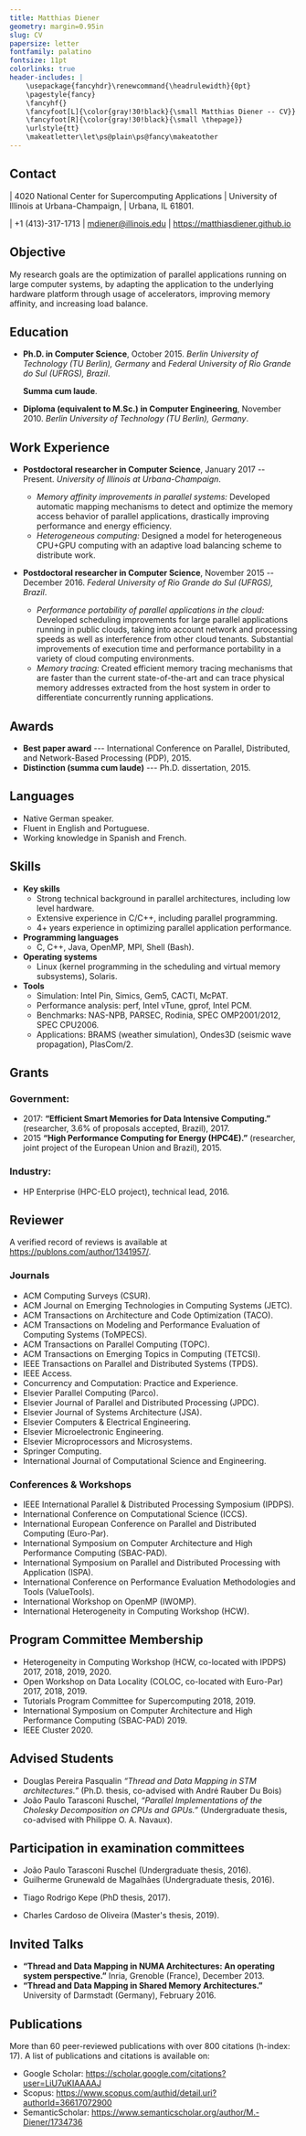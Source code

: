 ```yaml
---
title: Matthias Diener
geometry: margin=0.95in
slug: CV
papersize: letter
fontfamily: palatino
fontsize: 11pt
colorlinks: true
header-includes: |
    \usepackage{fancyhdr}\renewcommand{\headrulewidth}{0pt}
    \pagestyle{fancy}
    \fancyhf{}
    \fancyfoot[L]{\color{gray!30!black}{\small Matthias Diener -- CV}}
    \fancyfoot[R]{\color{gray!30!black}{\small \thepage}}
    \urlstyle{tt}
    \makeatletter\let\ps@plain\ps@fancy\makeatother
---
```


<!-- compile: pandoc cv.md publications.md -o cv.pdf -->


## Contact

| 4020 National Center for Supercomputing Applications
| University of Illinois at Urbana-Champaign,
| Urbana, IL 61801.

| +1 (413)-317-1713
| <mdiener@illinois.edu>
| <https://matthiasdiener.github.io>


## Objective

My research goals are the optimization of parallel applications running on large computer systems, by adapting the application to the underlying hardware platform through usage of accelerators, improving memory affinity, and increasing load balance.



## Education

- **Ph.D. in Computer Science**, October 2015.
	*Berlin University of Technology (TU Berlin), Germany* and *Federal University of Rio Grande do Sul (UFRGS), Brazil*.
	<!-- Advisors: Prof. Hans-Ulrich Heiss and Prof. Philippe O. A. Navaux.   -->
	<!-- Dissertation: Automatic Task and Data Mapping in Shared Memory Architectures.   -->
	**Summa cum laude**.
	<!-- Received award for 3rd best dissertation in Brazil in High Performance Computing, 2016. -->

- **Diploma (equivalent to M.Sc.) in Computer Engineering**, November 2010.
	*Berlin University of Technology (TU Berlin), Germany*.
	<!-- Advisor: Prof. Hans-Ulrich Heiss. -->


## Work Experience

- **Postdoctoral researcher in Computer Science**, January 2017 -- Present.
	*University of Illinois at Urbana-Champaign*.
    - *Memory affinity improvements in parallel systems:* Developed automatic mapping mechanisms to detect and optimize the memory access behavior of parallel applications, drastically improving performance and energy efficiency.
    - *Heterogeneous computing:* Designed a model for heterogeneous CPU+GPU computing with an adaptive load balancing scheme to distribute work.

- **Postdoctoral researcher in Computer Science**, November 2015 -- December 2016.
	*Federal University of Rio Grande do Sul (UFRGS), Brazil*.
    - *Performance portability of parallel applications in the cloud:* Developed scheduling improvements for large parallel applications running in public clouds, taking into account network and processing speeds as well as interference from other cloud tenants. Substantial improvements of execution time and performance portability in a variety of cloud computing environments.
    - *Memory tracing:* Created efficient memory tracing mechanisms that are faster than the current state-of-the-art and can trace physical memory addresses extracted from the host system in order to differentiate concurrently running applications.

<!-- 
## Teaching Experience

- **Lecturer/Technical Lead, Intel Modern Code Partner** (2016).
	*Intel* and *Federal University of Rio Grande do Sul (UFRGS), Brazil*.
	-  Co-developed a series of short courses to teach undergraduate and early graduate students parallel and distributed processing for modern multicore and manycore systems, in a partnership project with Intel.
	-  Created course contents, and responsible for part of the lectures and lab assignments.

- **Lecturer/Technical Lead, Education in High Performance Computing** (2016).
	*HP Enterprise* and *Federal University of Rio Grande do Sul (UFRGS), Brazil*.
	-  Co-developed a course in cooperation with HP Enterprise to teach undergraduate and graduate students about parallel programming (in OpenMP and MPI) and High Performance Computing.
	-  Created course contents, and responsible for part of the lectures, lab and homework assignments, and the final project.

- **Teaching Assistant** (2 semesters, 2012 and 1 semester, 2015).
	*Federal University of Rio Grande do Sul (UFRGS), Brazil.*
	- *Introduction to Computer Architecture:* Undergraduate-level course. Developed part of the lecture material. Responsible for part of the lectures, supervision of student projects, lab assignments, and application of exams.
	- *Advanced Computer Architectures:* Graduate-level course. Developed part of the lecture material. Responsible for part of the lectures, lab and homework assignments, and application of exams.
	- *Parallel and Distributed Processing:* 	Graduate-level course. Developed part of the lecture material. Responsible for part of the lectures, lab and homework assignments, and exams.
 -->

## Awards

- **Best paper award** --- International Conference on Parallel, Distributed, and Network-Based Processing (PDP), 2015.
- **Distinction (summa cum laude)** --- Ph.D. dissertation, 2015.
<!-- - **Award for 3rd best dissertation in High Performance Computing in Brazil** --- Ph.D. dissertation, 2016. -->

## Languages

- Native German speaker.
- Fluent in English and Portuguese.
- Working knowledge in Spanish and French.


## Skills

- **Key skills**
  - Strong technical background in parallel architectures, including low level hardware.
  - Extensive experience in C/C++, including parallel programming.
  - 4+ years experience in optimizing parallel application performance.
- **Programming languages**
  - C, C++, Java, OpenMP, MPI, Shell (Bash).
- **Operating systems**
  - Linux (kernel programming in the scheduling and virtual memory subsystems), Solaris.
- **Tools**
  - Simulation: Intel Pin, Simics, Gem5, CACTI, McPAT.
  - Performance analysis: perf, Intel vTune, gprof, Intel PCM.
  - Benchmarks: NAS-NPB, PARSEC, Rodinia, SPEC OMP2001/2012, SPEC CPU2006.
  - Applications: BRAMS (weather simulation), Ondes3D (seismic wave propagation), PlasCom/2.


## Grants

### Government:
<!-- NNSA @XPACC -->
<!-- - Probral/Unibral
  - 2018: Padoin - submitted?
  - 2017: submitted (researcher) - not accepted
  - 2016: submitted, not including my name - not accepted? -->
- 2017: **“Efficient Smart Memories for Data Intensive Computing.”** (researcher, 3.6% of proposals accepted, Brazil), 2017.
- 2015  **“High Performance Computing for Energy (HPC4E).”** (researcher, joint project of the European Union and Brazil), 2015.

### Industry:
<!-- - Intel Modern Code, technical lead, 2016. -->
- HP Enterprise (HPC-ELO project), technical lead, 2016.


## Reviewer

A verified record of reviews is available at <https://publons.com/author/1341957/>.

### Journals
- ACM Computing Surveys (CSUR).
- ACM Journal on Emerging Technologies in Computing Systems (JETC).
- ACM Transactions on Architecture and Code Optimization (TACO).
- ACM Transactions on Modeling and Performance Evaluation of Computing Systems (ToMPECS).
- ACM Transactions on Parallel Computing (TOPC).
- ACM Transactions on Emerging Topics in Computing (TETCSI).
- IEEE Transactions on Parallel and Distributed Systems (TPDS).
- IEEE Access.
- Concurrency and Computation: Practice and Experience.
- Elsevier Parallel Computing (Parco).
- Elsevier Journal of Parallel and Distributed Processing (JPDC).
- Elsevier Journal of Systems Architecture (JSA).
- Elsevier Computers & Electrical Engineering.
- Elsevier Microelectronic Engineering.
- Elsevier Microprocessors and Microsystems.
- Springer Computing.
- International Journal of Computational Science and Engineering.

### Conferences & Workshops
- IEEE International Parallel & Distributed Processing Symposium (IPDPS).
- International Conference on Computational Science (ICCS).
- International European Conference on Parallel and Distributed Computing (Euro-Par).
- International Symposium on Computer Architecture and High Performance Computing (SBAC-PAD).
- International Symposium on Parallel and Distributed Processing with Application (ISPA).
- International Conference on Performance Evaluation Methodologies and Tools (ValueTools).
- International Workshop on OpenMP (IWOMP).
- International Heterogeneity in Computing Workshop (HCW).


## Program Committee Membership

- Heterogeneity in Computing Workshop (HCW, co-located with IPDPS) 2017, 2018, 2019, 2020.
- Open Workshop on Data Locality (COLOC, co-located with Euro-Par) 2017, 2018, 2019.
- Tutorials Program Committee for Supercomputing 2018, 2019.
- International Symposium on Computer Architecture and High Performance Computing (SBAC-PAD) 2019.
- IEEE Cluster 2020.

## Advised Students

- Douglas Pereira Pasqualin *“Thread and Data Mapping in STM architectures.”* (Ph.D. thesis, co-advised with André Rauber Du Bois)
- João Paulo Tarasconi Ruschel, *“Parallel Implementations of the Cholesky Decomposition on CPUs and GPUs.”* (Undergraduate thesis, co-advised with Philippe O. A. Navaux).
<!-- add Dev? -->

## Participation in examination committees

<!-- 2016 people: -->
- João Paulo Tarasconi Ruschel (Undergraduate thesis, 2016).
- Guilherme Grunewald de Magalhães (Undergraduate thesis, 2016).
<!-- Marco student: -->
- Tiago Rodrigo Kepe (PhD thesis, 2017).
<!-- Caco: -->
- Charles Cardoso de Oliveira (Master's thesis, 2019).


## Invited Talks

- **“Thread and Data Mapping in NUMA Architectures: An operating system perspective.”**
Inria, Grenoble (France), December 2013.
- **“Thread and Data Mapping in Shared Memory Architectures.”**
University of Darmstadt (Germany), February 2016.


## Publications

More than 60 peer-reviewed publications with over 800 citations (h-index: 17). A list of publications and citations is available on:

- Google Scholar: <https://scholar.google.com/citations?user=LiU7uKIAAAAJ>
- Scopus: <https://www.scopus.com/authid/detail.uri?authorId=36617072900>
- SemanticScholar: <https://www.semanticscholar.org/author/M.-Diener/1734736>
